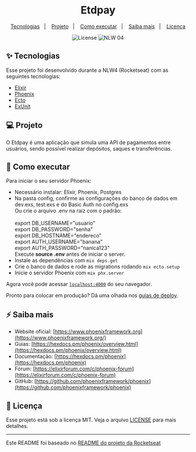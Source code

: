 <h1 align="center">Etdpay</h1>

<p align="center">
  <a href="#-tecnologias">Tecnologias</a>&nbsp;&nbsp;&nbsp;|&nbsp;&nbsp;&nbsp;
  <a href="#-projeto">Projeto</a>&nbsp;&nbsp;&nbsp;|&nbsp;&nbsp;&nbsp;
  <a href="#-como-executar">Como executar</a>&nbsp;&nbsp;&nbsp;|&nbsp;&nbsp;&nbsp;
  <a href="#-saiba-mais">Saiba mais</a>&nbsp;&nbsp;&nbsp;|&nbsp;&nbsp;&nbsp;
  <a href="#-licença">Licença</a>
</p>

<p align="center">
  <img alt="License" src="https://img.shields.io/static/v1?label=license&message=MIT&color=8257E5&labelColor=000000">

 <img src="https://img.shields.io/static/v1?label=NLW&message=04&color=8257E5&labelColor=000000" alt="NLW 04" />
</p>

## ✨ Tecnologias

Esse projeto foi desenvolvido durante a NLW4 (Rocketseat) com as seguintes tecnologias:

- [Elixir](https://github.com/elixir-lang/elixir)
- [Phoenix](https://github.com/phoenixframework/phoenix)
- [Ecto](https://github.com/elixir-ecto/ecto)
- [ExUnit](https://github.com/elixir-lang/elixir/blob/master/lib/ex_unit/lib/ex_unit.ex)

## 💻 Projeto

O Etdpay é uma aplicação que simula uma API de pagamentos entre usuários, sendo possível realizar depósitos, saques e transferências.

## 🚀 Como executar

Para iniciar o seu servidor Phoenix:

- Necessário instalar: Elixir, Phoenix, Postgres
- Na pasta config, confirme as configurações do banco de dados em dev.exs, test.exs e do Basic Auth no config.exs</br>
      Ou crie o arquivo .env na raiz com o padrão:</br>        
        export DB_USERNAME="usuario"</br>
        export DB_PASSWORD="senha"</br>
        export DB_HOSTNAME="endereco"</br>
        export AUTH_USERNAME="banana"</br>
        export AUTH_PASSWORD="nanica123"</br>
      Execute <b>source .env</b> antes de iniciar o server.</br>
- Instale as dependências com `mix deps.get`
- Crie o banco de dados e rode as migrations rodando `mix ecto.setup`
- Inicie o servidor Phoenix com `mix phx.server`

Agora você pode acessar [`localhost:4000`](http://localhost:4000) do seu navegador.

Pronto para colocar em produção? Dá uma olhada nos [guias de deploy](https://hexdocs.pm/phoenix/deployment.html).

## ⚡️ Saiba mais

- Website oficial: [https://www.phoenixframework.org](https://www.phoenixframework.org/)
- Guias: [https://hexdocs.pm/phoenix/overview.html](https://hexdocs.pm/phoenix/overview.html)
- Documentação: [https://hexdocs.pm/phoenix](https://hexdocs.pm/phoenix)
- Fórum: [https://elixirforum.com/c/phoenix-forum](https://elixirforum.com/c/phoenix-forum)
- GitHub: [https://github.com/phoenixframework/phoenix](https://github.com/phoenixframework/phoenix)

## 📄 Licença

Esse projeto está sob a licença MIT. Veja o arquivo [LICENSE](LICENSE.md) para mais detalhes.

---

Este README foi baseado no [README do projeto da Rocketseat](https://github.com/rocketseat-education/nlw-04-elixir/blob/master/README.md)